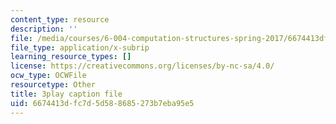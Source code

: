 ```yaml
---
content_type: resource
description: ''
file: /media/courses/6-004-computation-structures-spring-2017/6674413dfc7d5d588685273b7eba95e5_56QUjMD3xoI.vtt
file_type: application/x-subrip
learning_resource_types: []
license: https://creativecommons.org/licenses/by-nc-sa/4.0/
ocw_type: OCWFile
resourcetype: Other
title: 3play caption file
uid: 6674413d-fc7d-5d58-8685-273b7eba95e5
---
```

